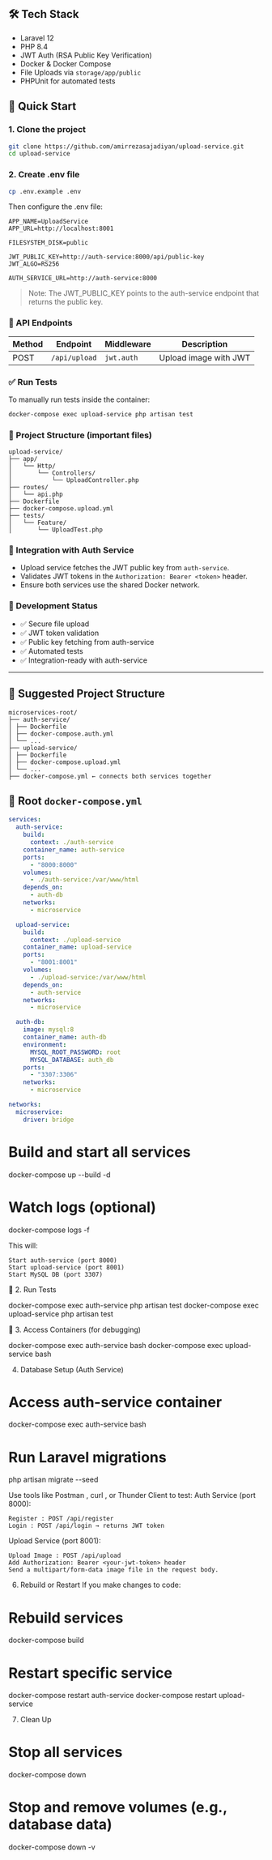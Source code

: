 ## 🛠 Tech Stack

- Laravel 12
- PHP 8.4
- JWT Auth (RSA Public Key Verification)
- Docker & Docker Compose
- File Uploads via `storage/app/public`
- PHPUnit for automated tests

## 🚀 Quick Start

### 1. Clone the project

```bash
git clone https://github.com/amirrezasajadiyan/upload-service.git
cd upload-service
```

### 2. Create .env file

```bash
cp .env.example .env
```

Then configure the .env file:

```env
APP_NAME=UploadService
APP_URL=http://localhost:8001

FILESYSTEM_DISK=public

JWT_PUBLIC_KEY=http://auth-service:8000/api/public-key
JWT_ALGO=RS256

AUTH_SERVICE_URL=http://auth-service:8000
```

> Note: The JWT_PUBLIC_KEY points to the auth-service endpoint that returns the public key.

### 📡 API Endpoints

| Method | Endpoint     | Middleware   | Description                    |
|--------|--------------|--------------|--------------------------------|
| POST   | `/api/upload`| `jwt.auth`   | Upload image with JWT          |

### ✅ Run Tests

To manually run tests inside the container:

```bash
docker-compose exec upload-service php artisan test
```

### 📁 Project Structure (important files)

```
upload-service/
├── app/
│   └── Http/
│       └── Controllers/
│           └── UploadController.php
├── routes/
│   └── api.php
├── Dockerfile
├── docker-compose.upload.yml
├── tests/
│   └── Feature/
│       └── UploadTest.php
```

### 🔗 Integration with Auth Service

- Upload service fetches the JWT public key from `auth-service`.
- Validates JWT tokens in the `Authorization: Bearer <token>` header.
- Ensure both services use the shared Docker network.

### 🧪 Development Status

- ✅ Secure file upload
- ✅ JWT token validation
- ✅ Public key fetching from auth-service
- ✅ Automated tests
- ✅ Integration-ready with auth-service

---

## 📁 Suggested Project Structure

```
microservices-root/
├── auth-service/
│ ├── Dockerfile
│ ├── docker-compose.auth.yml
│ └── ...
├── upload-service/
│ ├── Dockerfile
│ ├── docker-compose.upload.yml
│ └── ...
├── docker-compose.yml ← connects both services together
```

## 🐳 Root `docker-compose.yml`

```yaml
services:
  auth-service:
    build:
      context: ./auth-service
    container_name: auth-service
    ports:
      - "8000:8000"
    volumes:
      - ./auth-service:/var/www/html
    depends_on:
      - auth-db
    networks:
      - microservice

  upload-service:
    build:
      context: ./upload-service
    container_name: upload-service
    ports:
      - "8001:8001"
    volumes:
      - ./upload-service:/var/www/html
    depends_on:
      - auth-service
    networks:
      - microservice

  auth-db:
    image: mysql:8
    container_name: auth-db
    environment:
      MYSQL_ROOT_PASSWORD: root
      MYSQL_DATABASE: auth_db
    ports:
      - "3307:3306"
    networks:
      - microservice

networks:
  microservice:
    driver: bridge
```



# Build and start all services
docker-compose up --build -d

# Watch logs (optional)
docker-compose logs -f

This will:

    Start auth-service (port 8000)
    Start upload-service (port 8001)
    Start MySQL DB (port 3307)

🧪 2. Run Tests

docker-compose exec auth-service php artisan test
docker-compose exec upload-service php artisan test

🧱 3. Access Containers (for debugging)

docker-compose exec auth-service bash
docker-compose exec upload-service bash

4. Database Setup (Auth Service)
# Access auth-service container
docker-compose exec auth-service bash

# Run Laravel migrations
php artisan migrate --seed

Use tools like Postman , curl , or Thunder Client  to test:
Auth Service (port 8000):

    Register : POST /api/register
    Login : POST /api/login → returns JWT token


Upload Service (port 8001):

    Upload Image : POST /api/upload
    Add Authorization: Bearer <your-jwt-token> header
    Send a multipart/form-data image file in the request body.


6. Rebuild or Restart
   If you make changes to code:

# Rebuild services
docker-compose build

# Restart specific service
docker-compose restart auth-service
docker-compose restart upload-service

7. Clean Up
# Stop all services
docker-compose down

# Stop and remove volumes (e.g., database data)
docker-compose down -v
